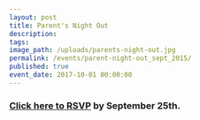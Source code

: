 ```yaml
---
layout: post
title: Parent's Night Out
description:
tags:
image_path: /uploads/parents-night-out.jpg
permalink: /events/parent-night-out_sept_2015/
published: true
event_date: 2017-10-01 00:00:00
---
```



### [Click here to RSVP](javascript:void(location.href='mailto:'+String.fromCharCode(115,116,97,102,102,46,102,116,99,46,105,98,98,97,64,103,109,97,105,108,46,99,111,109)+'?subject=Parent\'s%20night%20out%20RSVP&amp;body=Children\'s%20names%20and%20ages%3A')) by September 25th.